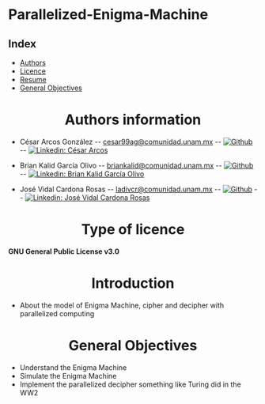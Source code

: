 # Parallelized-Enigma-Machine

## **Index**
<ul>
  <li><a href="#authors">Authors</a></li>
  <li><a href="#licence">Licence</a></li>
  <li><a href="#resum">Resume</a></li>
  <li><a href="#objectives">General Objectives</a></li>
  
</ul>

<center><h1><strong><a name = "authors">Authors information</a></strong></h1></center>

* César Arcos González -- cesar99ag@comunidad.unam.mx -- [![Github](https://img.shields.io/badge/-racec9999-black?style=flat-square&logo=Github&logoColor=white&link=https://www.github.com/in/Cesar-p-singh/)](https://github.com/racec9999) -- [![Linkedin: César Arcos](https://img.shields.io/badge/-César_Arcos-blue?style=flat-square&logo=Linkedin&logoColor=white&link=https://www.linkedin.com/in/Cesar-p-singh/)](https://www.linkedin.com/in/cesar-arcos/)

 
* Brian Kalid García Olivo -- briankalid@comunidad.unam.mx -- [![Github](https://img.shields.io/badge/-briankalid-black?style=flat-square&logo=Github&logoColor=white&link=https://www.github.com/in/Brian-p-singh/)](https://github.com/briankalid/) -- [![Linkedin: Brian Kalid García Olivo](https://img.shields.io/badge/-Brian_Kalid_García_Olivo-blue?style=flat-square&logo=Linkedin&logoColor=white&link=https://www.linkedin.com/in/Kalid-p-singh/)](https://www.linkedin.com/in/briankalid/)

* José Vidal Cardona Rosas -- ladivcr@comunidad.unam.mx -- [![Github](https://img.shields.io/badge/-Ladivcr-black?style=flat-square&logo=Github&logoColor=white&link=https://www.github.com/in/Vidal-p-singh/)](https://github.com/Ladivcr/) -- [![Linkedin: José Vidal Cardona Rosas](https://img.shields.io/badge/-José_Vidal_Cardona_Rosas-blue?style=flat-square&logo=Linkedin&logoColor=white&link=https://www.linkedin.com/in/Vidal-p-singh/)](https://www.linkedin.com/in/jos%C3%A9-vidal-cardona-rosas-006010179/)


<center><h1><strong><a name = "licence">Type of licence</a></strong></h1></center>

**GNU General Public License v3.0**

<center><h1><strong><a name = "resum">Introduction</a></strong></h1></center> 

* About the model of Enigma Machine, cipher and decipher with parallelized computing

<center><h1><strong><a name = "objectives">General Objectives</a></strong></h1></center> 

* Understand the Enigma Machine
* Simulate the Enigma Machine
* Implement the parallelized decipher something like Turing did in the WW2 


